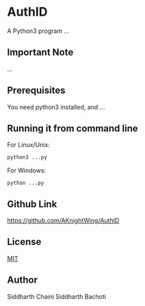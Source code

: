 # AuthID
A Python3 program ...

## Important Note
...

## Prerequisites

You need python3 installed, and ...

## Running it from command line
For Linux/Unix:
```python
python3 ...py
```
For Windows:
```
python ...py
```

## Github Link
https://github.com/AKnightWing/AuthID

## License
[MIT](https://choosealicense.com/licenses/mit/)

## Author
Siddharth Chaini
Siddharth Bachoti
